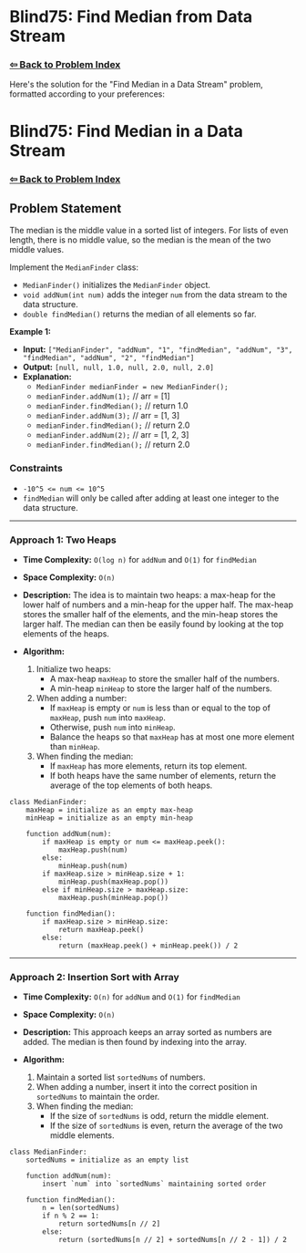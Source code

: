 # Blind75: Find Median from Data Stream

### [⇦ Back to Problem Index](../../index.md)

Here's the solution for the "Find Median in a Data Stream" problem, formatted according to your preferences:

# Blind75: Find Median in a Data Stream

### [⇦ Back to Problem Index](../../index.md)

## Problem Statement

The median is the middle value in a sorted list of integers. For lists of even length, there is no middle value, so the median is the mean of the two middle values.

Implement the `MedianFinder` class:

-   `MedianFinder()` initializes the `MedianFinder` object.
-   `void addNum(int num)` adds the integer `num` from the data stream to the data structure.
-   `double findMedian()` returns the median of all elements so far.

**Example 1:**

-   **Input:** `["MedianFinder", "addNum", "1", "findMedian", "addNum", "3", "findMedian", "addNum", "2", "findMedian"]`
-   **Output:** `[null, null, 1.0, null, 2.0, null, 2.0]`
-   **Explanation:**
    -   `MedianFinder medianFinder = new MedianFinder();`
    -   `medianFinder.addNum(1);` // arr = [1]
    -   `medianFinder.findMedian();` // return 1.0
    -   `medianFinder.addNum(3);` // arr = [1, 3]
    -   `medianFinder.findMedian();` // return 2.0
    -   `medianFinder.addNum(2);` // arr = [1, 2, 3]
    -   `medianFinder.findMedian();` // return 2.0

### Constraints

-   `-10^5 <= num <= 10^5`
-   `findMedian` will only be called after adding at least one integer to the data structure.

---

### Approach 1: Two Heaps

-   **Time Complexity:** `O(log n)` for `addNum` and `O(1)` for `findMedian`
-   **Space Complexity:** `O(n)`
-   **Description:** The idea is to maintain two heaps: a max-heap for the lower half of numbers and a min-heap for the upper half. The max-heap stores the smaller half of the elements, and the min-heap stores the larger half. The median can then be easily found by looking at the top elements of the heaps.

-   **Algorithm:**

    1. Initialize two heaps:
        - A max-heap `maxHeap` to store the smaller half of the numbers.
        - A min-heap `minHeap` to store the larger half of the numbers.
    2. When adding a number:
        - If `maxHeap` is empty or `num` is less than or equal to the top of `maxHeap`, push `num` into `maxHeap`.
        - Otherwise, push `num` into `minHeap`.
        - Balance the heaps so that `maxHeap` has at most one more element than `minHeap`.
    3. When finding the median:
        - If `maxHeap` has more elements, return its top element.
        - If both heaps have the same number of elements, return the average of the top elements of both heaps.

```pseudo
class MedianFinder:
	maxHeap = initialize as an empty max-heap
	minHeap = initialize as an empty min-heap

	function addNum(num):
		if maxHeap is empty or num <= maxHeap.peek():
			maxHeap.push(num)
		else:
			minHeap.push(num)
		if maxHeap.size > minHeap.size + 1:
			minHeap.push(maxHeap.pop())
		else if minHeap.size > maxHeap.size:
			maxHeap.push(minHeap.pop())

	function findMedian():
		if maxHeap.size > minHeap.size:
			return maxHeap.peek()
		else:
			return (maxHeap.peek() + minHeap.peek()) / 2
```

---

### Approach 2: Insertion Sort with Array

-   **Time Complexity:** `O(n)` for `addNum` and `O(1)` for `findMedian`
-   **Space Complexity:** `O(n)`
-   **Description:** This approach keeps an array sorted as numbers are added. The median is then found by indexing into the array.

-   **Algorithm:**

    1. Maintain a sorted list `sortedNums` of numbers.
    2. When adding a number, insert it into the correct position in `sortedNums` to maintain the order.
    3. When finding the median:
        - If the size of `sortedNums` is odd, return the middle element.
        - If the size of `sortedNums` is even, return the average of the two middle elements.

```pseudo
class MedianFinder:
	sortedNums = initialize as an empty list

	function addNum(num):
		insert `num` into `sortedNums` maintaining sorted order

	function findMedian():
		n = len(sortedNums)
		if n % 2 == 1:
			return sortedNums[n // 2]
		else:
			return (sortedNums[n // 2] + sortedNums[n // 2 - 1]) / 2
```
